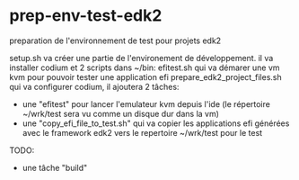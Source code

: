 # prep-env-test-edk2
preparation de l'environnement de test pour projets edk2

setup.sh va créer une partie de l'environement de développement.
il va installer codium et 2 scripts dans ~/bin:
efitest.sh qui va démarer une vm kvm pour pouvoir tester une application efi
prepare_edk2_project_files.sh qui va configurer codium, il ajoutera 2 tâches: 
* une "efitest" pour lancer l'emulateur kvm depuis l'ide (le répertoire ~/wrk/test sera vu comme un disque dur dans la vm)
* une "copy_efi_file_to_test.sh" qui va copier les applications efi générées avec le framework edk2 vers le repertoire ~/wrk/test pour le test


TODO:
* une tâche "build"
